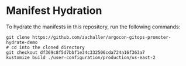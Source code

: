 # Manifest Hydration

To hydrate the manifests in this repository, run the following commands:

```shell
git clone https://github.com/zachaller/argocon-gitops-promoter-hydrate-demo
# cd into the cloned directory
git checkout df369c8f5d7bbf1e34c332506cda724a16f363a7
kustomize build ./user-configuration/production/us-east-2
```
